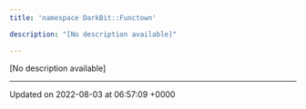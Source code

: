 ```yaml
---
title: 'namespace DarkBit::Functown'

description: "[No description available]"

---
```







[No description available]






-------------------------------

Updated on 2022-08-03 at 06:57:09 +0000